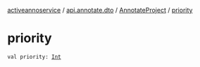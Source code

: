 [activeannoservice](../../index.md) / [api.annotate.dto](../index.md) / [AnnotateProject](index.md) / [priority](./priority.md)

# priority

`val priority: `[`Int`](https://kotlinlang.org/api/latest/jvm/stdlib/kotlin/-int/index.html)